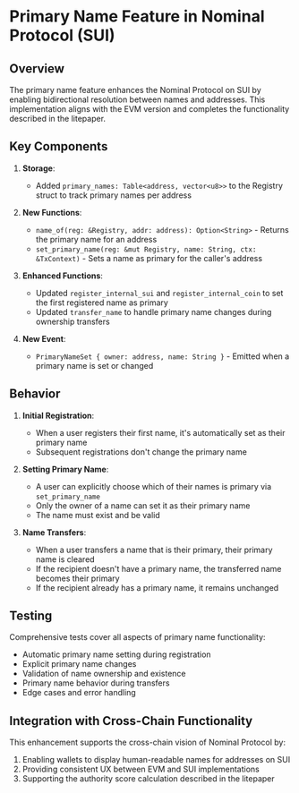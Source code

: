 # Primary Name Feature in Nominal Protocol (SUI)

## Overview

The primary name feature enhances the Nominal Protocol on SUI by enabling bidirectional resolution between names and addresses. This implementation aligns with the EVM version and completes the functionality described in the litepaper.

## Key Components

1. **Storage**:
   - Added `primary_names: Table<address, vector<u8>>` to the Registry struct to track primary names per address

2. **New Functions**:
   - `name_of(reg: &Registry, addr: address): Option<String>` - Returns the primary name for an address
   - `set_primary_name(reg: &mut Registry, name: String, ctx: &TxContext)` - Sets a name as primary for the caller's address

3. **Enhanced Functions**:
   - Updated `register_internal_sui` and `register_internal_coin` to set the first registered name as primary
   - Updated `transfer_name` to handle primary name changes during ownership transfers

4. **New Event**:
   - `PrimaryNameSet { owner: address, name: String }` - Emitted when a primary name is set or changed

## Behavior

1. **Initial Registration**:
   - When a user registers their first name, it's automatically set as their primary name
   - Subsequent registrations don't change the primary name

2. **Setting Primary Name**:
   - A user can explicitly choose which of their names is primary via `set_primary_name`
   - Only the owner of a name can set it as their primary name
   - The name must exist and be valid

3. **Name Transfers**:
   - When a user transfers a name that is their primary, their primary name is cleared
   - If the recipient doesn't have a primary name, the transferred name becomes their primary
   - If the recipient already has a primary name, it remains unchanged

## Testing

Comprehensive tests cover all aspects of primary name functionality:
- Automatic primary name setting during registration
- Explicit primary name changes
- Validation of name ownership and existence
- Primary name behavior during transfers
- Edge cases and error handling

## Integration with Cross-Chain Functionality

This enhancement supports the cross-chain vision of Nominal Protocol by:
1. Enabling wallets to display human-readable names for addresses on SUI
2. Providing consistent UX between EVM and SUI implementations
3. Supporting the authority score calculation described in the litepaper
